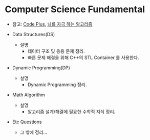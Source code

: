 # Computer Science Fundamental

- 참고: [Code Plus](https://code.plus/main), [뇌를 자극 하는 알고리즘](http://www.yes24.com/24/Goods/3524901?Acode=101)

- Data Structures(DS)
  * 설명 
     * 데이터 구조 및 응용 문제 정리.
     * 빠른 문제 해결을 위해 C++의 STL Container 를 사용한다.

- Dynamic Programming(DP)
  * 설명 
     * Dynamic Programming 정리.

- Math Algorithm
  * 설명 
    * 알고리즘 설계/해결에 필요한 수학적 지식 정리.

- Etc Questions
  * 그 밖에 정리... 
